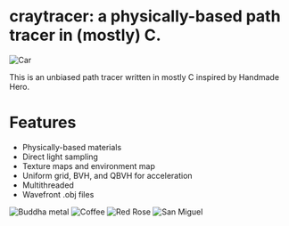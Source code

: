 # craytracer: a physically-based path tracer in (mostly) C.
![Car](https://i.imgur.com/3TtRSRT.png)

This is an unbiased path tracer written in mostly C inspired by Handmade Hero.

# Features
- Physically-based materials
- Direct light sampling
- Texture maps and environment map
- Uniform grid, BVH, and QBVH for acceleration
- Multithreaded
- Wavefront .obj files

![Buddha metal](https://i.imgur.com/qzeBEz7.jpg)
![Coffee](https://i.imgur.com/jaZ2CH1.jpg)
![Red Rose](https://i.imgur.com/0vRFDyW.png)
![San Miguel](https://i.imgur.com/YBOplxA.jpg)

